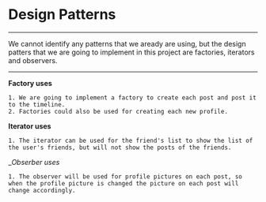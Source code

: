 # Design Patterns

*******
We cannot identify any patterns that we aready are using, but the design patters that we are going to implement in this project are factories, iterators and observers.

*******

__Factory uses__

	1. We are going to implement a factory to create each post and post it to the timeline.
	2. Factories could also be used for creating each new profile.

__Iterator uses__
	
	1. The iterator can be used for the friend's list to show the list of the user's friends, but will not show the posts of the friends. 

__Obserber uses_
	
	1. The observer will be used for profile pictures on each post, so when the profile picture is changed the picture on each post will change accordingly. 
